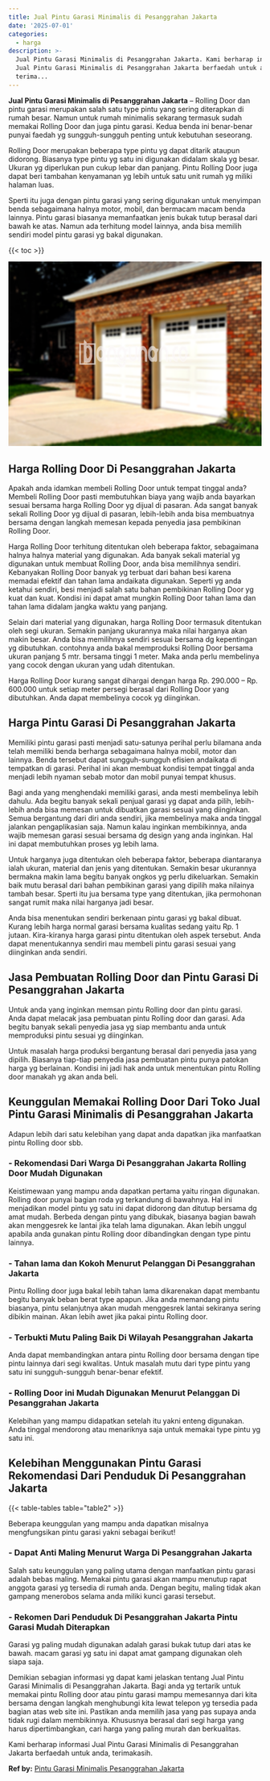 ```yaml
---
title: Jual Pintu Garasi Minimalis di Pesanggrahan Jakarta
date: '2025-07-01'
categories:
  - harga
description: >-
  Jual Pintu Garasi Minimalis di Pesanggrahan Jakarta. Kami berharap informasi
  Jual Pintu Garasi Minimalis di Pesanggrahan Jakarta berfaedah untuk anda,
  terima...
---
```


**Jual Pintu Garasi Minimalis di Pesanggrahan Jakarta** – Rolling Door dan pintu garasi merupakan salah satu type pintu yang sering diterapkan di rumah besar. Namun untuk rumah minimalis sekarang termasuk sudah memakai Rolling Door dan juga pintu garasi. Kedua benda ini benar-benar punyai faedah yg sungguh-sungguh penting untuk kebutuhan seseorang.

Rolling Door merupakan beberapa type pintu yg dapat ditarik ataupun didorong. Biasanya type pintu yg satu ini digunakan didalam skala yg besar. Ukuran yg diperlukan pun cukup lebar dan panjang. Pintu Rolling Door juga dapat beri tambahan kenyamanan yg lebih untuk satu unit rumah yg miliki halaman luas.

Sperti itu juga dengan pintu garasi yang sering digunakan untuk menyimpan benda sebagaimana halnya motor, mobil, dan bermacam macam benda lainnya. Pintu garasi biasanya memanfaatkan jenis bukak tutup berasal dari bawah ke atas. Namun ada terhitung model lainnya, anda bisa memilih sendiri model pintu garasi yg bakal digunakan.

{{< toc >}}

![Jual Pintu Garasi Minimalis di Pesanggrahan Jakarta](/images/pintu-garasi-02.png)

## Harga Rolling Door Di Pesanggrahan Jakarta

Apakah anda idamkan membeli Rolling Door untuk tempat tinggal anda? Membeli Rolling Door pasti membutuhkan biaya yang wajib anda bayarkan sesuai bersama harga Rolling Door yg dijual di pasaran. Ada sangat banyak sekali Rolling Door yg dijual di pasaran, lebih-lebih anda bisa membuatnya bersama dengan langkah memesan kepada penyedia jasa pembikinan Rolling Door.

Harga Rolling Door terhitung ditentukan oleh beberapa faktor, sebagaimana halnya halnya material yang digunakan. Ada banyak sekali material yg digunakan untuk membuat Rolling Door, anda bisa memilihnya sendiri. Kebanyakan Rolling Door banyak yg terbuat dari bahan besi karena memadai efektif dan tahan lama andaikata digunakan. Seperti yg anda ketahui sendiri, besi menjadi salah satu bahan pembikinan Rolling Door yg kuat dan kuat. Kondisi ini dapat amat mungkin Rolling Door tahan lama dan tahan lama didalam jangka waktu yang panjang.

Selain dari material yang digunakan, harga Rolling Door termasuk ditentukan oleh segi ukuran. Semakin panjang ukurannya maka nilai harganya akan makin besar. Anda bisa memilihnya sendiri sesuai bersama dg kepentingan yg dibutuhkan. contohnya anda bakal memproduksi Rolling Door bersama ukuran panjang 5 mtr. bersama tinggi 1 meter. Maka anda perlu membelinya yang cocok dengan ukuran yang udah ditentukan.

Harga Rolling Door kurang sangat dihargai dengan harga Rp. 290.000 – Rp. 600.000 untuk setiap meter persegi berasal dari Rolling Door yang dibutuhkan. Anda dapat membelinya cocok yg diinginkan.

## Harga Pintu Garasi Di Pesanggrahan Jakarta

Memiliki pintu garasi pasti menjadi satu-satunya perihal perlu bilamana anda telah memiliki benda berharga sebagaimana halnya mobil, motor dan lainnya. Benda tersebut dapat sungguh-sungguh efisien andaikata di tempatkan di garasi. Perihal ini akan membuat kondisi tempat tinggal anda menjadi lebih nyaman sebab motor dan mobil punyai tempat khusus.

Bagi anda yang menghendaki memiliki garasi, anda mesti membelinya lebih dahulu. Ada begitu banyak sekali penjual garasi yg dapat anda pilih, lebih-lebih anda bisa memesan untuk dibuatkan garasi sesuai yang diinginkan. Semua bergantung dari diri anda sendiri, jika membelinya maka anda tinggal jalankan pengaplikasian saja. Namun kalau inginkan membikinnya, anda wajib memesan garasi sesuai bersama dg design yang anda inginkan. Hal ini dapat membutuhkan proses yg lebih lama.

Untuk harganya juga ditentukan oleh beberapa faktor, beberapa diantaranya ialah ukuran, material dan jenis yang ditentukan. Semakin besar ukurannya bermakna makin lama begitu banyak ongkos yg perlu dikeluarkan. Semakin baik mutu berasal dari bahan pembikinan garasi yang dipilih maka nilainya tambah besar. Sperti itu jua bersama type yang ditentukan, jika permohonan sangat rumit maka nilai harganya jadi besar.

Anda bisa menentukan sendiri berkenaan pintu garasi yg bakal dibuat. Kurang lebih harga normal garasi bersama kualitas sedang yaitu Rp. 1 jutaan. Kira-kiranya harga garasi pintu ditentukan oleh aspek tersebut. Anda dapat menentukannya sendiri mau membeli pintu garasi sesuai yang diinginkan anda sendiri.

## Jasa Pembuatan Rolling Door dan Pintu Garasi Di Pesanggrahan Jakarta

Untuk anda yang inginkan memsan pintu Rolling door dan pintu garasi. Anda dapat melacak jasa pembuatan pintu Rolling door dan garasi. Ada begitu banyak sekali penyedia jasa yg siap membantu anda untuk memproduksi pintu sesuai yg diinginkan.

Untuk masalah harga produksi bergantung berasal dari penyedia jasa yang dipilih. Biasanya tiap-tiap penyedia jasa pembuatan pintu punya patokan harga yg berlainan. Kondisi ini jadi hak anda untuk menentukan pintu Rolling door manakah yg akan anda beli.

## Keunggulan Memakai Rolling Door Dari Toko Jual Pintu Garasi Minimalis di Pesanggrahan Jakarta

Adapun lebih dari satu kelebihan yang dapat anda dapatkan jika manfaatkan pintu Rolling door sbb.

### \- Rekomendasi Dari Warga Di Pesanggrahan Jakarta Rolling Door Mudah Digunakan

Keistimewaan yang mampu anda dapatkan pertama yaitu ringan digunakan. Rolling door punyai bagian roda yg terkandung di bawahnya. Hal ini menjadikan model pintu yg satu ini dapat didorong dan ditutup bersama dg amat mudah. Berbeda dengan pintu yang dibukak, biasanya bagian bawah akan menggesrek ke lantai jika telah lama digunakan. Akan lebih unggul apabila anda gunakan pintu Rolling door dibandingkan dengan type pintu lainnya.

### \- Tahan lama dan Kokoh Menurut Pelanggan Di Pesanggrahan Jakarta

Pintu Rolling door juga bakal lebih tahan lama dikarenakan dapat membantu begitu banyak beban berat type apapun. Jika anda memandang pintu biasanya, pintu selanjutnya akan mudah menggesrek lantai sekiranya sering dibikin mainan. Akan lebih awet jika pakai pintu Rolling door.

### \- Terbukti Mutu Paling Baik Di Wilayah Pesanggrahan Jakarta

Anda dapat membandingkan antara pintu Rolling door bersama dengan tipe pintu lainnya dari segi kwalitas. Untuk masalah mutu dari type pintu yang satu ini sungguh-sungguh benar-benar efektif.

### \- Rolling Door ini Mudah Digunakan Menurut Pelanggan Di Pesanggrahan Jakarta

Kelebihan yang mampu didapatkan setelah itu yakni enteng digunakan. Anda tinggal mendorong atau menariknya saja untuk memakai type pintu yg satu ini.

## Kelebihan Menggunakan Pintu Garasi Rekomendasi Dari Penduduk Di Pesanggrahan Jakarta

{{< table-tables table="table2" >}}

Beberapa keunggulan yang mampu anda dapatkan misalnya mengfungsikan pintu garasi yakni sebagai berikut!

### \- Dapat Anti Maling Menurut Warga Di Pesanggrahan Jakarta

Salah satu keunggulan yang paling utama dengan manfaatkan pintu garasi adalah bebas maling. Memakai pintu garasi akan mampu menutup rapat anggota garasi yg tersedia di rumah anda. Dengan begitu, maling tidak akan gampang menerobos selama anda miliki kunci garasi tersebut.

### \- Rekomen Dari Penduduk Di Pesanggrahan Jakarta Pintu Garasi Mudah Diterapkan

Garasi yg paling mudah digunakan adalah garasi bukak tutup dari atas ke bawah. macam garasi yg satu ini dapat amat gampang digunakan oleh siapa saja.

Demikian sebagian informasi yg dapat kami jelaskan tentang Jual Pintu Garasi Minimalis di Pesanggrahan Jakarta. Bagi anda yg tertarik untuk memakai pintu Rolling door atau pintu garasi mampu memesannya dari kita bersama dengan langkah menghubungi kita lewat telepon yg tersedia pada bagian atas web site ini. Pastikan anda memilih jasa yang pas supaya anda tidak rugi dalam membikinnya. Khususnya berasal dari segi harga yang harus dipertimbangkan, cari harga yang paling murah dan berkualitas.

Kami berharap informasi Jual Pintu Garasi Minimalis di Pesanggrahan Jakarta berfaedah untuk anda, terimakasih.

**Ref by:** [Pintu Garasi Minimalis Pesanggrahan Jakarta](https://id.wikipedia.org/wiki/Pintu)
